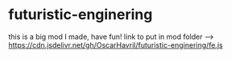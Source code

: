 # futuristic-enginering
this is a big mod I made, have fun! 
link to put in mod folder --> https://cdn.jsdelivr.net/gh/OscarHavril/futuristic-enginering/fe.js
